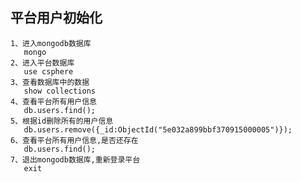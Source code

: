 ## 平台用户初始化
	1、进入mongodb数据库
	   mongo
	2、进入平台数据库
	   use csphere
	3、查看数据库中的数据
	   show collections
	4、查看平台所有用户信息
	   db.users.find();
	5、根据id删除所有的用户信息
	   db.users.remove({_id:ObjectId("5e032a899bbf370915000005")});
	6、查看平台所有用户信息,是否还存在  
	   db.users.find();
	7、退出mongodb数据库,重新登录平台
	   exit
